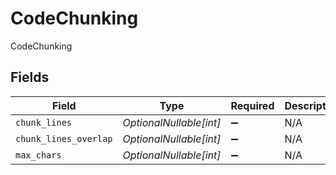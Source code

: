 # CodeChunking

CodeChunking


## Fields

| Field                   | Type                    | Required                | Description             |
| ----------------------- | ----------------------- | ----------------------- | ----------------------- |
| `chunk_lines`           | *OptionalNullable[int]* | :heavy_minus_sign:      | N/A                     |
| `chunk_lines_overlap`   | *OptionalNullable[int]* | :heavy_minus_sign:      | N/A                     |
| `max_chars`             | *OptionalNullable[int]* | :heavy_minus_sign:      | N/A                     |